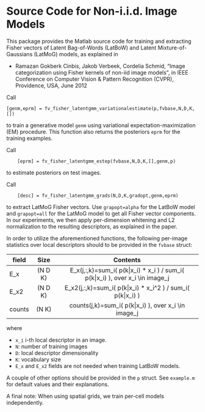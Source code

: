 # Source Code for Non-i.i.d. Image Models

This package provides the Matlab source code for training and extracting Fisher vectors of Latent Bag-of-Words (LatBoW) and Latent Mixture-of-Gaussians (LatMoG) models, as explained in 
* Ramazan Gokberk Cinbis, Jakob Verbeek, Cordelia Schmid, “Image categorization using Fisher kernels of non-iid image models”, in IEEE Conference on Computer Vision & Pattern Recognition (CVPR), Providence, USA, June 2012

Call 
``` 
[genm,eprm] = fv_fisher_latentgmm_variationalestimate(p,fvbase,N,D,K,[])
```
to train a generative model `genm` using variational expectation-maximization (EM) procedure. This function also returns the posteriors `eprm` for the training examples. 

Call
```
    [eprm] = fv_fisher_latentgmm_estep(fvbase,N,D,K,[],genm,p)
```
to estimate posteriors on test images.


Call
```
    [desc] = fv_fisher_latentgmm_grads(N,D,K,gradopt,genm,eprm)
```
to extract LatMoG Fisher vectors. Use `grapopt=alpha` for the LatBoW model and `grapopt=all` for the LatMoG model to get all Fisher vector components. In our experiments, we then apply per-dimension whitening and L2 normalization to the resulting descriptors, as explained in the paper.

In order to utilize the aforementioned functions, the following per-image statistics over local descriptors should to be provided in the `fvbase` struct:

field         | Size          | Contents  
------------- |:-------------:|:---------:
  E_x         |   (N D K)     | E_x(j,:,k)=sum_i( p(k\|x_i) * x_i ) / sum_i( p(k\|x_i) ), over x_i \in image_j |
  E_x2        | (N D K)       | E_x2(j,:,k)=sum_i( p(k\|x_i) * x_i^2 ) / sum_i( p(k\|x_i) )
  counts      | (N K)         | counts(j,k)=sum_i( p(k\|x_i) ), over x_i \in image_j
  
where 
* `x_i` i-th local descriptor in an image.
* `N`:  number of training images
* `D`:  local descriptor dimensionality
* `K`:  vocabulary size
* `E_x` and `E_x2` fields are not needed when training LatBoW models.

A couple of other options should be provided in the `p` struct. See `example.m` for default values and their explanations.
 
A final note: When using spatial grids, we train per-cell models independently.


